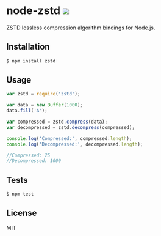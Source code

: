 node-zstd [![](https://travis-ci.org/x25/node-zstd.svg?branch=master)](https://travis-ci.org/x25/node-zstd)
=====

ZSTD lossless compression algorithm bindings for Node.js.

## Installation

```bash
$ npm install zstd
```

## Usage

```js
var zstd = require('zstd');

var data = new Buffer(1000);
data.fill('A');

var compressed = zstd.compress(data);
var decompressed = zstd.decompress(compressed);

console.log('Compressed:', compressed.length);
console.log('Decompressed:', decompressed.length);

//Compressed: 25
//Decompressed: 1000
```

## Tests

```sh
$ npm test
```

## License
MIT
